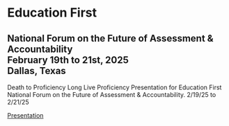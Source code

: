 # Education First
## National Forum on the Future of Assessment & Accountability<br>February 19th to 21st, 2025<br>Dallas, Texas

Death to Proficiency Long Live Proficiency Presentation for Education First National Forum on the Future of Assessment & Accountability. 2/19/25 to 2/21/25

[Presentation](https://dbetebenner.github.io/EdFirst_Conference_022025/Death_to_Proficiency_Long_Live_Proficiency.html)
